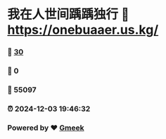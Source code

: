 # 我在人世间踽踽独行 :link: https://onebuaaer.us.kg/ 
### :page_facing_up: [30](https://onebuaaer.us.kg//tag.html) 
### :speech_balloon: 0 
### :hibiscus: 55097 
### :alarm_clock: 2024-12-03 19:46:32 
### Powered by :heart: [Gmeek](https://github.com/Meekdai/Gmeek)
